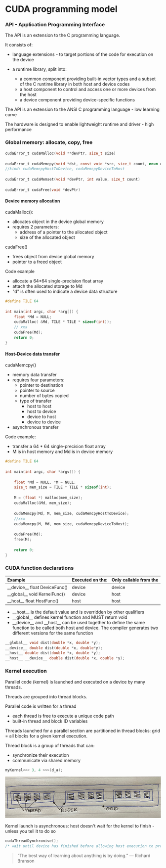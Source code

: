 # CUDA programming model

### API - Application Programming Interface

The API is an extension to the C programming language.

It consists of:

* language extensions - to target portions of the code for execution on the device
* a runtime library, split into:

  * a common component providing built-in vector types and a subset of the C runtime library in both host and device codes
  * a host component to control and access one or more devices from the host
  * a device component providing device-specific functions

The API is an extension to the ANSI C programming language - low learning curve

The hardware is designed to enable lightweight runtime and driver - high performance



### Global memory: allocate, copy, free

```c
cudaError_t cudaMalloc(void **devPtr, size_t size)

cudaError_t cudaMemcpy(void *dst, const void *src, size_t count, enum cudaMemcpyKind kind)
//kind: cudaMemcpyHostToDevice, codaMemcpyDeviceToHost

cudaError_t cudaMemset(void *devPtr, int value, size_t count)

cudaError_t cudaFree(void *devPtr)

```



#### Device memory allocation

cudaMalloc\(\):

* allocates object in the device global memory
* requires 2 parameters:
  * address of a pointer to the allocated object
  * size of the allocated object

cudaFree\(\)

* frees object from device global memory 
* pointer to a freed object

Code example

* allocate a 64\*64 single-precision float array
* attach the allocated storage to Md
* "d" is often used to indicate a device data structure

```c
#define TILE 64

int main(int argc, char *arg[]) {
    float *Md = NULL;
    cudaMalloc( &Md, TILE * TILE * sizeof(int));
    // xxx
    cudaFree(Md);
    return 0;
}
```



#### Host-Device data transfer

cudaMemcpy\(\)

* memory data transfer
* requires four parameters:
  * pointer to destination
  * pointer to source
  * number of bytes copied
  * type of transfer
    * host to host
    * host to device
    * device to host
    * device to device
* asynchronous transfer

Code example:

* transfer a 64 \* 64 single-precision float array
* M is in host memory and Md is in device memory

```c
#define TILE 64

int main(int argc, char *argv[]) {
    
    float *Md = NULL, *M = NULL;
    size_t mem_size = TILE * TILE * sizeof(int);
    
    M = (float *) malloc(mem_size);
    cudaMalloc(&Md, mem_size);
    
    cudaMemcpy(Md, M, mem_size, cudaMemcpyHostToDevice);
    //xxx
    cudaMemcpy(M, Md, mem_size, cudaMemcpyDeviceToHost);
    
    cudaFree(Md);
    free(M);
    
    return 0;
}
```



### CUDA function declarations

| Example | Executed on the: | Only callable from the |
| :--- | :--- | :--- |
| \_\_device\_\_ float DeviceFunc\(\) | device | device |
| \_\_global\_\_ void KernelFunc\(\) | device | host |
| \_\_host\_\_ float HostFunc\(\) | host | host |





* \_\_host\_\_ is the default value and is overridden by other qualifiers
* \_\_global\_\_ defines kernel function and MUST return void
* \_\_device\_\_ and \_\_host\_\_ can be used together to define the same function to be called both host and device. The compiler generates two different versions for the same function

```c
__global__ void dist(double *x, double *y);
__device__ double dist(double *x, double*y);
__host__ double dist(double *x, double *y);
__host__ __device__ double dist(double *x, double *y);
```





### Kernel execution



Parallel code \(kernel\) is launched and executed on a device by many threads.

Threads are grouped into thread blocks.

Parallel code is written for a thread

* each thread is free to execute a unique code path
* built-in thread and block ID variables

Threads launched for a parallel section are partitioned in thread blocks: grid = all blocks for a given kernel execution.

Thread block is a group of threads that can:

* synchronize their execution
* communicate via shared memory



```c
myKernel<<< 3, 4 >>>(d_a);
```

![](.gitbook/assets/grid_block_thread.jpeg)



Kernel launch is asynchronous: host doesn't wait for the kernel to finish - unless you tell it to do so

```c
cudaThreadDynchronise();
/* wait until device has finished before allowing host execution to proceed */
```







> “The best way of learning about anything is by doing.” — Richard Branson


